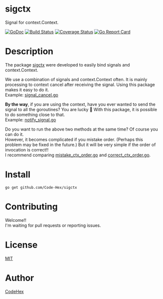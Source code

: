 # sigctx
Signal for context.Context.

[![GoDoc](https://godoc.org/github.com/Code-Hex/sigctx?status.svg)](https://godoc.org/github.com/Code-Hex/sigctx) 
[![Build Status](https://travis-ci.org/Code-Hex/sigctx.svg?branch=master)](https://travis-ci.org/Code-Hex/sigctx) 
[![Coverage Status](https://coveralls.io/repos/github/Code-Hex/sigctx/badge.svg?branch=master)](https://coveralls.io/github/Code-Hex/sigctx?branch=master) 
[![Go Report Card](https://goreportcard.com/badge/github.com/Code-Hex/sigctx)](https://goreportcard.com/report/github.com/Code-Hex/sigctx)

# Description
The package [sigctx](https://github.com/Code-Hex/sigctx) were developed to easily bind signals and context.Context.  
  
We use a combination of signals and context.Context often. It is mainly processing to context cancel after receiving the signal. Using this package makes it easy to do it.  
Example: [signal_cancel.go](https://github.com/Code-Hex/sigctx/blob/master/eg/signal_cancel.go)  

**By the way**, if you are using the context, have you ever wanted to send the signal to all the goroutines? You are lucky 🎉 With this package, it is possible to do something close to that.  
Example: [notify_signal.go](https://github.com/Code-Hex/sigctx/blob/master/eg/notify_signal.go)  
  
Do you want to run the above two methods at the same time? Of course you can do it.  
However, it becomes complicated if you mistake order. (Perhaps this problem may be fixed in the future.) But it will be very simple if the order of invocation is correct!!  
I recommend comparing [mistake_ctx_order.go](https://github.com/Code-Hex/sigctx/blob/master/eg/mistake_ctx_order.go) and [correct_ctx_order.go](https://github.com/Code-Hex/sigctx/blob/master/eg/correct_ctx_order.go).

# Install
    go get github.com/Code-Hex/sigctx

# Contributing
Welcome!!  
I'm waiting for pull requests or reporting issues.

# License
[MIT](https://github.com/Code-Hex/sigctx/blob/master/LICENSE)

# Author
[CodeHex](https://twitter.com/CodeHex)  
